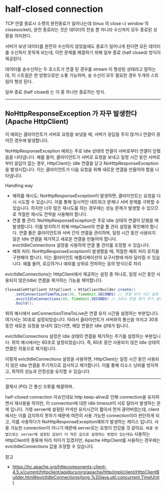 # half-closed connection

TCP 연결 종료시 소켓의 완전종료가 일어나는데 (linux 의 close 나 window 의 closesocket), 완전 종료라는 것은 데이터의 전송 뿐 아니라 수신까지 모두 종료된 상황을 의미한다.

서버가 보낸 데이터를 완전히 수신하지 않았음에도 종료가 일어나게 된다면 모든 데이터를 수신하지 못하게 되는데, 이런 문제를 해결하기 위해 일부 종료 (half closed) 방식이 제공된다.

데이터를 송수신하는 두 호스트가 연결 된 경우를 stream 이 형성된 상태라고 말하는데, 이 스트림은 한 방향으로만 소통 가능하며, 송 수신이 모두 필요한 경우 두개의 스트림이 형성 된다.

일부 종료 (half closed) 는 이 중 하나만 종료하는 방식.

---

## NoHttpResponseException 가 자꾸 발생한다 (Apache HttpClient)

이 예외는 클라이언트가 서버로 요청을 보냈을 때, 서버가 응답을 주지 않거나 연결이 끊어진 경우에 발생합니다.

NoHttpResponseException 예외는 주로 Idle 상태의 연결이 서버로부터 연결이 닫혔음을 나타냅니다. 예를 들어, 클라이언트가 서버로 요청을 보내고 일정 시간 동안 서버로부터 응답이 없는 경우, HttpClient는 Idle 연결을 닫고 NoHttpResponseException을 발생시킵니다. 이는 클라이언트가 다음 요청을 위해 새로운 연결을 만들어야 함을 나타냅니다.


Handling way
- 예외를 재시도: NoHttpResponseException이 발생하면, 클라이언트는 요청을 다시 시도할 수 있습니다. 이를 통해 일시적인 네트워크 문제나 서버 문제를 극복할 수 있습니다. 하지만 너무 많은 재시도를 하는 경우에는 성능 문제가 발생할 수 있으므로 적절한 재시도 전략을 사용해야 합니다.
- 연결 풀 관리: NoHttpResponseException은 주로 Idle 상태의 연결이 닫혔을 때 발생합니다. 이를 방지하기 위해 HttpClient의 연결 풀 관리 설정을 확인해야 합니다. 연결 풀은 클라이언트와 서버 간의 연결을 관리하며, 일정 시간 동안 사용되지 않은 Idle 연결을 제거하고 새로운 연결을 만들어야 합니다. evictIdleConnections 설정을 사용하여 연결 풀 관리를 조정할 수 있습니다.
- 예외 처리: NoHttpResponseException이 발생했을 때, 적절한 예외 처리 로직을 구현해야 합니다. 이는 클라이언트 애플리케이션의 요구사항에 따라 달라질 수 있습니다. 예를 들어, 로깅하거나 예외를 상위로 전파하는 등의 방식으로 처리


evictIdleConnections는 HttpClient에서 제공하는 설정 중 하나로, 일정 시간 동안 사용되지 않은(Idle) 연결을 제거하는 기능을 제어합니다.
```java
CloseableHttpClient httpClient = HttpClientBuilder.create()
    .setConnectionTimeToLive(30, TimeUnit.SECONDS) // 연결 유지 시간 설정
    .evictIdleConnections(60, TimeUnit.SECONDS) // Idle 연결 제거 주기 설정
    .build();
```

위의 예시에서 setConnectionTimeToLive은 연결 유지 시간을 설정하는 부분입니다. 여기서는 30초로 설정되었습니다. 따라서 클라이언트가 서버와의 통신을 마치고 30초 동안 새로운 요청을 보내지 않는다면, 해당 연결은 Idle 상태가 됩니다.

evictIdleConnections 설정은 Idle 상태의 연결을 제거하는 주기를 설정하는 부분입니다. 위의 예시에서는 60초로 설정되었습니다. 즉, 60초 동안 사용되지 않은 Idle 상태의 연결은 자동으로 제거됩니다.

이렇게 evictIdleConnections 설정을 사용하면, HttpClient는 일정 시간 동안 사용되지 않은 Idle 연결을 주기적으로 검사하고 제거합니다. 이를 통해 리소스 낭비를 방지하고, 최적의 성능과 안정성을 유지할 수 있습니다.

---

결제사 (PG) 간 통신 오류를 해결하며..

half-closed connection 이슈인데요
http keep-alive로 인해 connection을 유지하면서 재사용을 하지만, 이 connection에 대한 idle timeout이 서로 달라서 발생하는 문제 입니다.
가령 server에 설정된 커넥션 유지시간이 짧아서 먼저 끊어버렸는데, client에서는 이를 감지하지 못하기 때문에 여전히 사용 가능한 connection이라 판단하게 되고, 이를 사용하다가 NoHttpResponseException예외가 발생하는 케이스 입니다.
사용 가능한 connection이 아니기 때문에 server로는 요청이 안갔을 것 같아요.
`해결 방법으로는 server에 설정된 값보다 더 작은 값으로 설정하는 방법이 있는데요`
사용하는 HttpClient의 종류에 따라 차이가 있겠지만, Apache HttpClient를 사용하는 경우에는 evictIdleConnections 값을 조정할 수 있습니다.


참고
- https://hc.apache.org/httpcomponents-client-4.5.x/current/httpclient/apidocs/org/apache/http/impl/client/HttpClientBuilder.html#evictIdleConnections(long,%20java.util.concurrent.TimeUnit)
